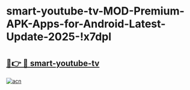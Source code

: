 # smart-youtube-tv-MOD-Premium-APK-Apps-for-Android-Latest-Update-2025-!x7dpl

# <h2><a href="https://h72jda.esa.edu.pl?title=smart-youtube-tv&ref=x7dpl">🔗👉 🔴 smart-youtube-tv</a></h2>

[![acn](https://github.com/user-attachments/assets/0f9c940e-d8b0-45ae-aac7-cd30a18b3e1c)](https://h72jda.esa.edu.pl?title=smart-youtube-tv&ref=x7dpl)

